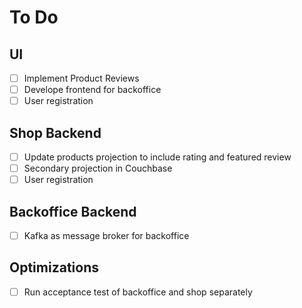 # To Do

## UI

- [ ] Implement Product Reviews
- [ ] Develope frontend for backoffice
- [ ] User registration

## Shop Backend

- [ ] Update products projection to include rating and featured review
- [ ] Secondary projection in Couchbase
- [ ] User registration

## Backoffice Backend

- [ ] Kafka as message broker for backoffice

## Optimizations

- [ ] Run acceptance test of backoffice and shop separately
